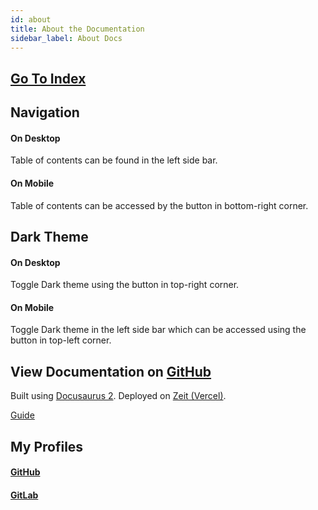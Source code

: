```yaml
---
id: about
title: About the Documentation
sidebar_label: About Docs
---
```


## [Go To Index](/index)

## Navigation

#### On Desktop
Table of contents can be found in the left side bar.

#### On Mobile
Table of contents can be accessed by the button in bottom-right corner.

## Dark Theme

#### On Desktop
Toggle Dark theme using the button in top-right corner.

#### On Mobile
Toggle Dark theme in the left side bar which can be accessed using the button in top-left corner.

## View Documentation on [GitHub](https://github.com/Pranay-Tej/dev-handbook)

Built using [Docusaurus 2](https://v2.docusaurus.io/). Deployed on [Zeit (Vercel)](https://vercel.com/).

[Guide](documentation/documentation)

## My Profiles
#### [GitHub](https://github.com/Pranay-Tej)
#### [GitLab](https://gitlab.com/pranay_teja)

